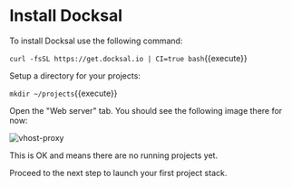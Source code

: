 # Install Docksal

To install Docksal use the following command:

`curl -fsSL https://get.docksal.io | CI=true bash`{{execute}}

Setup a directory for your projects:

`mkdir ~/projects`{{execute}}

Open the "Web server" tab. You should see the following image there for now:

![vhost-proxy](http://i.imgur.com/nt9ZFBt.jpg)

This is OK and means there are no running projects yet.

Proceed to the next step to launch your first project stack.
